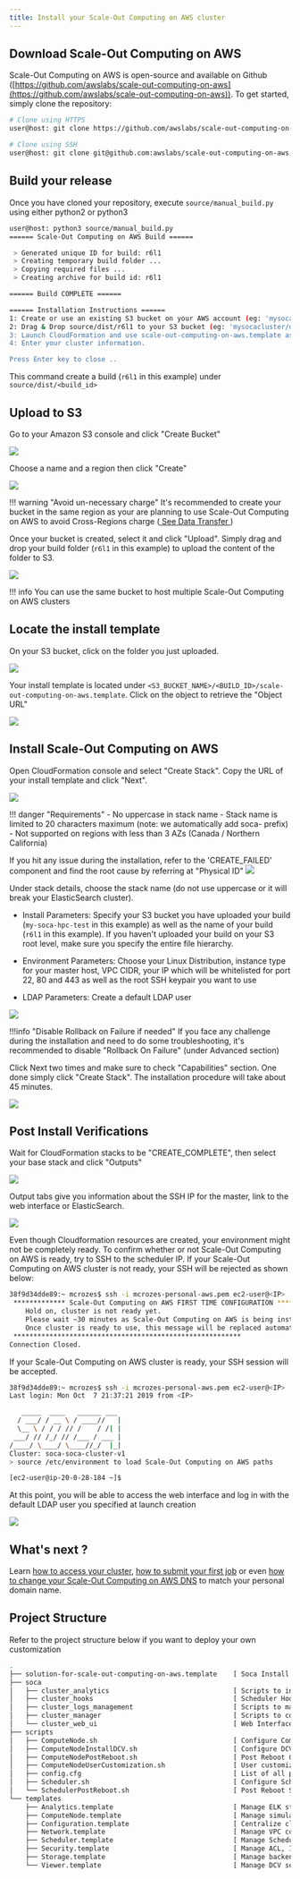 ```yaml
---
title: Install your Scale-Out Computing on AWS cluster
---
```


## Download Scale-Out Computing on AWS

Scale-Out Computing on AWS is open-source and available on Github ([https://github.com/awslabs/scale-out-computing-on-aws](https://github.com/awslabs/scale-out-computing-on-aws)).
To get started, simply clone the repository:

~~~bash
# Clone using HTTPS
user@host: git clone https://github.com/awslabs/scale-out-computing-on-aws .

# Clone using SSH
user@host: git clone git@github.com:awslabs/scale-out-computing-on-aws.git .
~~~

## Build your release
Once you have cloned your repository, execute `source/manual_build.py` using either python2 or python3

~~~~bash hl_lines="4"
user@host: python3 source/manual_build.py
====== Scale-Out Computing on AWS Build ======

 > Generated unique ID for build: r6l1
 > Creating temporary build folder ...
 > Copying required files ...
 > Creating archive for build id: r6l1

====== Build COMPLETE ======

====== Installation Instructions ======
1: Create or use an existing S3 bucket on your AWS account (eg: 'mysocacluster')
2: Drag & Drop source/dist/r6l1 to your S3 bucket (eg: 'mysocacluster/dist/r6l1)
3: Launch CloudFormation and use scale-out-computing-on-aws.template as base template
4: Enter your cluster information.

Press Enter key to close ..
~~~~

This command create a build (`r6l1` in this example) under `source/dist/<build_id>` 

## Upload to S3

Go to your Amazon S3 console and click "Create Bucket"

![](imgs/install-1.png)

Choose a name and a region then click  "Create"

![](imgs/install-2.png)

!!! warning "Avoid un-necessary charge"
    It's recommended to create your bucket in the same region as your are planning to use Scale-Out Computing on AWS to avoid Cross-Regions charge (<a href="/https://aws.amazon.com/s3/pricing/"> See Data Transfer </a>)

Once your bucket is created, select it and click "Upload". Simply drag and drop your build folder  (`r6l1` in this example) to upload the content of the folder to S3.

![](imgs/install-3.png)

!!! info
    You can use the same bucket to host multiple Scale-Out Computing on AWS clusters


## Locate the install template

On your S3 bucket, click on the folder you just uploaded.

![](imgs/install-4.png)

Your install template is located under `<S3_BUCKET_NAME>/<BUILD_ID>/scale-out-computing-on-aws.template`. Click on the object to retrieve the "Object URL"

![](imgs/install-5.png)

## Install Scale-Out Computing on AWS

Open CloudFormation console and select "Create Stack". Copy the URL of your install template and click "Next".

![](imgs/install-6.png)

!!! danger "Requirements"
    - No uppercase in stack name
    - Stack name is limited to 20 characters maximum (note: we automatically add soca- prefix)
    - Not supported on regions with less than 3 AZs (Canada / Northern California)


If you hit any issue during the installation, refer to the 'CREATE_FAILED' component and find the root cause by referring at "Physical ID"
![](imgs/install-12.png)

Under stack details, choose the stack name (do not use uppercase or it will break your ElasticSearch cluster). 

- Install Parameters: Specify your S3 bucket you have uploaded your build (`my-soca-hpc-test` in this example) as well as the name of your build (`r6l1` in this example). If you haven't uploaded your build on your S3 root level, make sure you specify the entire file hierarchy.

- Environment Parameters: Choose your Linux Distribution, instance type for your master host, VPC CIDR, your IP which will be whitelisted for port 22, 80 and 443 as well as the root SSH keypair you want to use

- LDAP Parameters: Create a default LDAP user

![](imgs/install-7.png)

!!!info "Disable Rollback on Failure if needed"
    If you face any challenge during the installation and need to do some troubleshooting, it's recommended to disable "Rollback On Failure" (under Advanced section)

Click Next two times and make sure to check "Capabilities" section. One done simply click "Create Stack". The installation procedure will take about 45 minutes.

![](imgs/install-8.png)

## Post Install Verifications

Wait for CloudFormation stacks to be "CREATE_COMPLETE", then  select your base stack and click "Outputs"

![](imgs/install-9.png)

Output tabs give you information about the SSH IP for the master, link to the web interface or ElasticSearch.

![](imgs/install-10.png)

Even though Cloudformation resources are created, your environment might not be completely ready. 
To confirm whether or not Scale-Out Computing on AWS is ready, try to SSH to the scheduler IP. If your Scale-Out Computing on AWS cluster is not ready, your SSH will be rejected as shown below:

~~~bash
38f9d34dde89:~ mcrozes$ ssh -i mcrozes-personal-aws.pem ec2-user@<IP>
 ************* Scale-Out Computing on AWS FIRST TIME CONFIGURATION *************
    Hold on, cluster is not ready yet.
    Please wait ~30 minutes as Scale-Out Computing on AWS is being installed.
    Once cluster is ready to use, this message will be replaced automatically and you will be able to SSH.
 *********************************************************
Connection Closed.
~~~

If your Scale-Out Computing on AWS cluster is ready, your SSH session will be accepted.

~~~bash
38f9d34dde89:~ mcrozes$ ssh -i mcrozes-personal-aws.pem ec2-user@<IP>
Last login: Mon Oct  7 21:37:21 2019 from <IP>

   _____  ____   ______ ___
  / ___/ / __ \ / ____//   |
  \__ \ / / / // /    / /| |
 ___/ // /_/ // /___ / ___ |
/____/ \____/ \____//_/  |_|
Cluster: soca-soca-cluster-v1
> source /etc/environment to load Scale-Out Computing on AWS paths

[ec2-user@ip-20-0-28-184 ~]$
~~~

At this point, you will be able to access the web interface and log in with the default LDAP user you specified at launch creation

![](imgs/install-11.png)

## What's next ?

Learn [how to access your cluster](/access-soca-cluster/), [how to submit your first job](/tutorials/launch-your-first-job/) or even [how to change your Scale-Out Computing on AWS DNS](/tutorials/update-soca-dns-ssl-certificate/) to match your personal domain name.

## Project Structure
Refer to the project structure below if you want to deploy your own customization
~~~bash
.
├── solution-for-scale-out-computing-on-aws.template    [ Soca Install Template ]
├── soca                           
│   ├── cluster_analytics                               [ Scripts to ingest cluster/job data into ELK ]
│   ├── cluster_hooks                                   [ Scheduler Hooks ]
│   ├── cluster_logs_management                         [ Scripts to manage cluster log rotation ]
│   ├── cluster_manager                                 [ Scripts to control Soca cluster ]
│   └── cluster_web_ui                                  [ Web Interface ]
├── scripts                                             
│   ├── ComputeNode.sh                                  [ Configure Compute Node ]
│   ├── ComputeNodeInstallDCV.sh                        [ Configure DCV Host ]
│   ├── ComputeNodePostReboot.sh                        [ Post Reboot Compute Node actions ]
│   ├── ComputeNodeUserCustomization.sh                 [ User customization ]
│   ├── config.cfg                                      [ List of all packages to install ]
│   ├── Scheduler.sh                                    [ Configure Schedule Node ]
│   └── SchedulerPostReboot.sh                          [ Post Reboot Scheduler Node actions ]
└── templates                              
    ├── Analytics.template                              [ Manage ELK stack for your cluster ]
    ├── ComputeNode.template                            [ Manage simulation nodes ]
    ├── Configuration.template                          [ Centralize cluster configuration ]
    ├── Network.template                                [ Manage VPC configuration ]
    ├── Scheduler.template                              [ Manage Scheduler host ]
    ├── Security.template                               [ Manage ACL, IAM and SGs ]
    ├── Storage.template                                [ Manage backend storage ]
    └── Viewer.template                                 [ Manage DCV sessions ]
~~~
